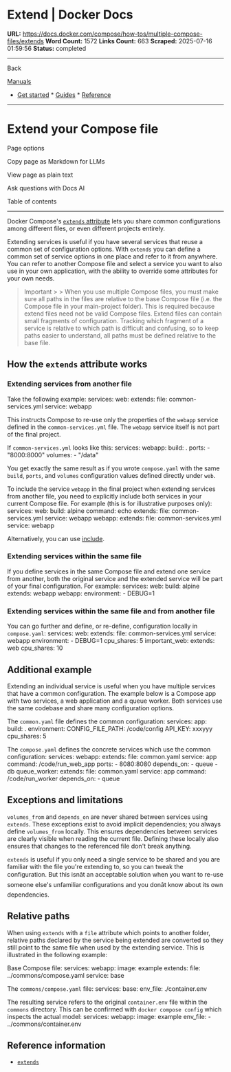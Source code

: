 # Extend | Docker Docs

**URL:** https://docs.docker.com/compose/how-tos/multiple-compose-files/extends
**Word Count:** 1572
**Links Count:** 663
**Scraped:** 2025-07-16 01:59:56
**Status:** completed

---

Back

[Manuals](https://docs.docker.com/manuals/)

  * [Get started](https://docs.docker.com/get-started/)   * [Guides](https://docs.docker.com/guides/)   * [Reference](https://docs.docker.com/reference/)

* * *

# Extend your Compose file

Page options

Copy page as Markdown for LLMs

View page as plain text

Ask questions with Docs AI

Table of contents

* * *

Docker Compose's [`extends` attribute](https://docs.docker.com/reference/compose-file/services/#extends) lets you share common configurations among different files, or even different projects entirely.

Extending services is useful if you have several services that reuse a common set of configuration options. With `extends` you can define a common set of service options in one place and refer to it from anywhere. You can refer to another Compose file and select a service you want to also use in your own application, with the ability to override some attributes for your own needs.

> Important >  > When you use multiple Compose files, you must make sure all paths in the files are relative to the base Compose file \(i.e. the Compose file in your main-project folder\). This is required because extend files need not be valid Compose files. Extend files can contain small fragments of configuration. Tracking which fragment of a service is relative to which path is difficult and confusing, so to keep paths easier to understand, all paths must be defined relative to the base file.

## How the `extends` attribute works

### Extending services from another file

Take the following example:               services:       web:         extends:           file: common-services.yml           service: webapp

This instructs Compose to re-use only the properties of the `webapp` service defined in the `common-services.yml` file. The `webapp` service itself is not part of the final project.

If `common-services.yml` looks like this:               services:       webapp:         build: .         ports:           - "8000:8000"         volumes:           - "/data"

You get exactly the same result as if you wrote `compose.yaml` with the same `build`, `ports`, and `volumes` configuration values defined directly under `web`.

To include the service `webapp` in the final project when extending services from another file, you need to explicitly include both services in your current Compose file. For example \(this is for illustrative purposes only\):               services:       web:         build: alpine         command: echo         extends:           file: common-services.yml           service: webapp       webapp:         extends:           file: common-services.yml           service: webapp

Alternatively, you can use [include](https://docs.docker.com/compose/how-tos/multiple-compose-files/include/).

### Extending services within the same file

If you define services in the same Compose file and extend one service from another, both the original service and the extended service will be part of your final configuration. For example:               services:       web:         build: alpine         extends: webapp       webapp:         environment:           - DEBUG=1

### Extending services within the same file and from another file

You can go further and define, or re-define, configuration locally in `compose.yaml`:               services:       web:         extends:           file: common-services.yml           service: webapp         environment:           - DEBUG=1         cpu_shares: 5            important_web:         extends: web         cpu_shares: 10

## Additional example

Extending an individual service is useful when you have multiple services that have a common configuration. The example below is a Compose app with two services, a web application and a queue worker. Both services use the same codebase and share many configuration options.

The `common.yaml` file defines the common configuration:               services:       app:         build: .         environment:           CONFIG_FILE_PATH: /code/config           API_KEY: xxxyyy         cpu_shares: 5

The `compose.yaml` defines the concrete services which use the common configuration:               services:       webapp:         extends:           file: common.yaml           service: app         command: /code/run_web_app         ports:           - 8080:8080         depends_on:           - queue           - db            queue_worker:         extends:           file: common.yaml           service: app         command: /code/run_worker         depends_on:           - queue

## Exceptions and limitations

`volumes_from` and `depends_on` are never shared between services using `extends`. These exceptions exist to avoid implicit dependencies; you always define `volumes_from` locally. This ensures dependencies between services are clearly visible when reading the current file. Defining these locally also ensures that changes to the referenced file don't break anything.

`extends` is useful if you only need a single service to be shared and you are familiar with the file you're extending to, so you can tweak the configuration. But this isnât an acceptable solution when you want to re-use someone else's unfamiliar configurations and you donât know about its own dependencies.

## Relative paths

When using `extends` with a `file` attribute which points to another folder, relative paths declared by the service being extended are converted so they still point to the same file when used by the extending service. This is illustrated in the following example:

Base Compose file:               services:       webapp:         image: example         extends:           file: ../commons/compose.yaml           service: base

The `commons/compose.yaml` file:               services:       base:         env_file: ./container.env

The resulting service refers to the original `container.env` file within the `commons` directory. This can be confirmed with `docker compose config` which inspects the actual model:               services:       webapp:         image: example         env_file:            - ../commons/container.env

## Reference information

  * [`extends`](https://docs.docker.com/reference/compose-file/services/#extends)